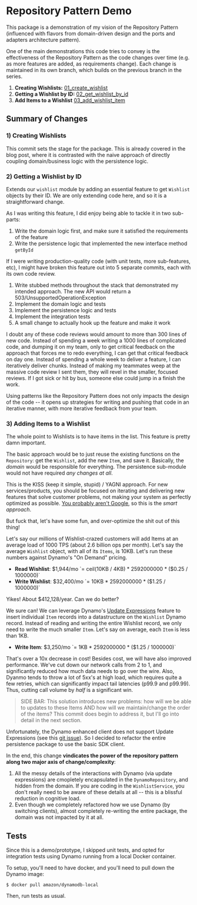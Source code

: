 # Repository Pattern Demo

This package is a demonstration of my vision of the Repository Pattern (influenced with flavors from domain-driven design and the ports and adapters architecture pattern).

One of the main demonstrations this code tries to convey is the effectiveness of the Repository Pattern as the code changes over time (e.g. as more features are added, as requirements change). Each change is maintained in its own branch, which builds on the previous branch in the series.

1. **Creating Wishlists:** [01_create_wishlist](https://github.com/nagraham/repository-pattern-demo-2/tree/01_create_wishlist)
2. **Getting a Wishlist by ID:** [02_get_wishlist_by_id](https://github.com/nagraham/repository-pattern-demo-2/tree/02_get_wishlist_by_id)
3. **Add Items to a Wishlist** [03_add_wishlist_item](https://github.com/nagraham/repository-pattern-demo-2/tree/03_add_wishlist_item)

## Summary of Changes

### 1) Creating Wishlists

This commit sets the stage for the package. This is already covered in the blog post, where it is contrasted with the naive approach of directly coupling domain/business logic with the persistence logic.

### 2) Getting a Wishlist by ID

Extends our `wishlist` module by adding an essential feature to get `Wishlist` objects by their ID. We are only extending code here, and so it is a straightforward change.

As I was writing this feature, I did enjoy being able to tackle it in two sub-parts:

1. Write the domain logic first, and make sure it satisfied the requirements of the feature
2. Write the persistence logic that implemented the new interface method `getById`

If I were writing production-quality code (with unit tests, more sub-features, etc), I might have broken this feature out into 5 separate commits, each with its own code review.

1. Write stubbed methods throughout the stack that demonstrated my intended approach. The new API would return a 503/UnsupportedOperationException
2. Implement the domain logic and tests
3. Implement the persistence logic and tests
4. Implement the integration tests
5. A small change to actually hook up the feature and make it work

I doubt any of these code reviews would amount to more than 300 lines of new code. Instead of spending a week writing a 1000 lines of complicated code, and dumping it on my team, only to get critical feedback on the approach that forces me to redo everything, I can get that critical feedback on day one. Instead of spending a whole week to deliver a feature, I can iteratively deliver chunks. Instead of making my teammates weep at the massive code review I sent them, they will revel in the smaller, focused reviews. If I got sick or hit by bus, someone else could jump in a finish the work.

Using patterns like the Repository Pattern does not only impacts the design of the code -- it opens up strategies for writing and pushing that code in an iterative manner, with more iterative feedback from your team.


### 3) Adding Items to a Wishlist

The whole point to Wishlists is to have items in the list. This feature is pretty damn important.

The basic approach would be to just reuse the existing functions on the `Repository`: get the `Wishlist`, add the new `Item`, and save it. Basically, the *domain* would be responsible for everything. The persistence sub-module would not have required *any changes at all*.

This is the KISS (keep it simple, stupid) / YAGNI approach. For new services/products, you should be focused on iterating and delivering new features that solve customer problems, not making your system as perfectly optimized as possible. [You probably aren't Google](https://blog.bradfieldcs.com/you-are-not-google-84912cf44afb), so this is the *smart approach*.

But fuck that, let's have some fun, and over-optimize the shit out of this thing!

Let's say our millions of Wishlist-crazed customers will add Items at an average load of 1000 TPS (about 2.6 billion ops per month). Let's say the average `Wishlist` object, with all of its `Items`, is 10KB. Let's run these numbers against Dynamo's "On Demand" pricing.

- **Read Wishlist**: $1,944/mo  `= ceil(10KB / 4KB) * 2592000000 * ($0.25 / 1000000)`
- **Write Wishlist**: $32,400/mo `= 10KB * 2592000000 * ($1.25 / 1000000)`

Yikes! About $412,128/year. Can we do better?

We sure can! We can leverage Dynamo's [Update Expressions](https://docs.aws.amazon.com/amazondynamodb/latest/developerguide/Expressions.UpdateExpressions.html) feature to insert individual `Item` records into a datastructure on the `Wishlist` Dynamo record. Instead of reading and writing the entire Wishlist record, we only need to write the much smaller `Item`. Let's say on average, each `Item` is less than 1KB.

- **Write Item**: $3,250/mo `= 1KB * 2592000000 * ($1.25 / 1000000)`

That's over a 10x decrease in cost! Besides cost, we will have also improved performance. We've cut down our network calls from 2 to 1, and significantly reduced how much data needs to go over the wire. Also,  Dyanmo tends to throw a lot of 5xx's at high load, which requires quite a few retries, which can significantly impact tail latencies (p99.9 and p99.99). Thus, cutting call volume by *half* is a significant win.

>  SIDE BAR: This solution introduces new problems: how will we be able to updates to these Items AND how will we maintain/change the order of the items? This commit does begin to address it, but I'll go into detail in the next section.

Unfortunately, the Dynamo enhanced client does not support Update Expressions (see this [git issue](https://github.com/aws/aws-sdk-java-v2/issues/2292)). So I decided to refactor the entire persistence package to use the basic SDK client.

In the end, this change **vindicates the power of the repository pattern along two major axis of change/complexity**:

1. All the messy details of the interactions with Dynamo (via update expressions) are cmopletely encapsulated in the `DynamoRepository`, and hidden from the domain. If you are coding in the `WishlistService`, you don't really need to be aware of these details at all -- this is a blissful reduction in cognitive load.
2. Even though we completely refactored how we use Dynamo (by switching clients), almost completely re-writing the entire package, the domain was not impacted by it at all.


## Tests

Since this is a demo/prototype, I skipped unit tests, and opted for integration tests using Dynamo running from a local Docker container.

To setup, you'll need to have docker, and you'll need to pull down the Dynamo image:

```
$ docker pull amazon/dynamodb-local
```

Then, run tests as usual.